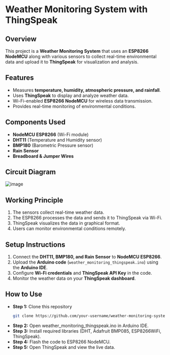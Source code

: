 # Weather Monitoring System with ThingSpeak  

## Overview  
This project is a **Weather Monitoring System** that uses an **ESP8266 NodeMCU** along with various sensors to collect real-time environmental data and upload it to **ThingSpeak** for visualization and analysis.  

## Features  
- Measures **temperature, humidity, atmospheric pressure, and rainfall**.  
- Uses **ThingSpeak** to display and analyze weather data.  
- Wi-Fi-enabled **ESP8266 NodeMCU** for wireless data transmission.  
- Provides real-time monitoring of environmental conditions.  

## Components Used  
- **NodeMCU ESP8266** (Wi-Fi module)  
- **DHT11** (Temperature and Humidity sensor)  
- **BMP180** (Barometric Pressure sensor)  
- **Rain Sensor**  
- **Breadboard & Jumper Wires**

## Circuit Diagram

   ![image](https://github.com/user-attachments/assets/d774f833-e391-4a39-9104-57972fecef47)


## Working Principle  
1. The sensors collect real-time weather data.  
2. The ESP8266 processes the data and sends it to ThingSpeak via Wi-Fi.  
3. ThingSpeak visualizes the data in graphical format.  
4. Users can monitor environmental conditions remotely.  

## Setup Instructions  
1. Connect the **DHT11, BMP180, and Rain Sensor** to **NodeMCU ESP8266**.  
2. Upload the **Arduino code** (`weather_monitoring_thingspeak.ino`) using the **Arduino IDE**.  
3. Configure **Wi-Fi credentials** and **ThingSpeak API Key** in the code.  
4. Monitor the weather data on your **ThingSpeak dashboard**.  

## How to Use  
- **Step 1:** Clone this repository  
  ```bash
  git clone https://github.com/your-username/weather-monitoring-system.git
- **Step 2:** Open weather_monitoring_thingspeak.ino in Arduino IDE.
- **Step 3:** Install required libraries (DHT, Adafruit BMP085, ESP8266WiFi, ThingSpeak).
- **Step 4:** Flash the code to ESP8266 NodeMCU.
- **Step 5:** Open ThingSpeak and view the live data.


